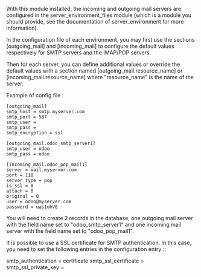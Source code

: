 With this module installed, the incoming and outgoing mail servers are
configured in the server_environment_files module (which is a module you
should provide, see the documentation of server_environment for more
information).

In the configuration file of each environment, you may first use the
sections \[outgoing_mail\] and \[incoming_mail\] to configure the
default values respectively for SMTP servers and the IMAP/POP servers.

Then for each server, you can define additional values or override the
default values with a section named \[outgoing_mail.resource_name\] or
\[incoming_mail.resource_name\] where "resource_name" is the name of the
server.

Example of config file :

    [outgoing_mail]
    smtp_host = smtp.myserver.com
    smtp_port = 587
    smtp_user =
    smtp_pass =
    smtp_encryption = ssl

    [outgoing_mail.odoo_smtp_server1]
    smtp_user = odoo
    smtp_pass = odoo

    [incoming_mail.odoo_pop_mail1]
    server = mail.myserver.com
    port = 110
    server_type = pop
    is_ssl = 0
    attach = 0
    original = 0
    user = odoo@myserver.com
    password = uas1ohV0

You will need to create 2 records in the database, one outgoing mail
server with the field name set to "odoo_smtp_server1" and one incoming
mail server with the field name set to "odoo_pop_mail1".

It is possible to use a SSL certificate for SMTP authentication. In this case,
you need to set the following entries in the configuration entry ::

  smtp_authentication = certificate
  smtp_ssl_certificate = <base64 encoded certificate>
  smtp_ssl_private_key = <base64 encoded certificate>
